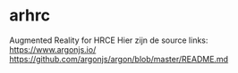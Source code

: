 # arhrc
Augmented Reality for HRCE
Hier zijn de source links:
https://www.argonjs.io/
https://github.com/argonjs/argon/blob/master/README.md
